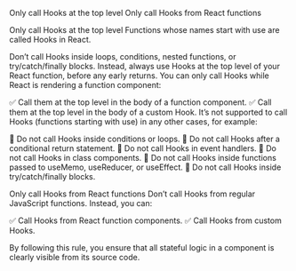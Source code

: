 Only call Hooks at the top level
Only call Hooks from React functions

Only call Hooks at the top level 
Functions whose names start with use are called Hooks in React.

Don’t call Hooks inside loops, conditions, nested functions, or try/catch/finally blocks. Instead, always use Hooks at the top level of your React function, before any early returns. You can only call Hooks while React is rendering a function component:

✅ Call them at the top level in the body of a function component.
✅ Call them at the top level in the body of a custom Hook.
It’s not supported to call Hooks (functions starting with use) in any other cases, for example:

🔴 Do not call Hooks inside conditions or loops.
🔴 Do not call Hooks after a conditional return statement.
🔴 Do not call Hooks in event handlers.
🔴 Do not call Hooks in class components.
🔴 Do not call Hooks inside functions passed to useMemo, useReducer, or useEffect.
🔴 Do not call Hooks inside try/catch/finally blocks.

Only call Hooks from React functions 
Don’t call Hooks from regular JavaScript functions. Instead, you can:

✅ Call Hooks from React function components.
✅ Call Hooks from custom Hooks.

By following this rule, you ensure that all stateful logic in a component is clearly visible from its source code.